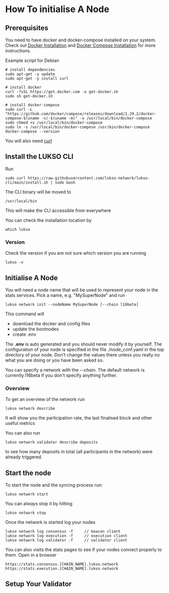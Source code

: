 # How To initialise A Node


## Prerequisites

You need to have docker and docker-compose installed on your system. Check out [Docker Installation](https://docs.docker.com/get-docker/) and [Docker Compose Installation](https://docs.docker.com/compose/install/)
for more instructions.

Example script for Debian

```shell
# install dependencies
sudo apt-get -y update
sudo apt-get -y install curl

# install docker
curl -fsSL https://get.docker.com -o get-docker.sh
sudo sh get-docker.sh

# install docker-compose
sudo curl -L "https://github.com/docker/compose/releases/download/1.29.2/docker-compose-$(uname -s)-$(uname -m)" -o /usr/local/bin/docker-compose
sudo chmod +x /usr/local/bin/docker-compose
sudo ln -s /usr/local/bin/docker-compose /usr/bin/docker-compose
docker-compose --version
```

You will also need [curl](tecmint.com/install-curl-in-linux/)

## Install the LUKSO CLI

Run

```shell
sudo curl https://raw.githubusercontent.com/lukso-network/lukso-cli/main/install.sh | sudo bash
```

The CLI binary will be moved to

```shell
/usr/local/bin
```

This will make the CLI accessible from everywhere

You can check the installation location by

```shell
which lukso
```

### Version
Check the version if you are not sure which version you are running

```shell
lukso -v
```

## Initialise A Node

You will need a node name that will be used to represent your node in the stats services.
Pick a name, e.g. "MySuperNode" and run

```shell
lukso network init --nodeName MySuperNode [--chain l16beta]
```

This command will 
* download the docker and config files
* update the bootnodes
* create .env

The **.env** is auto generated and you should never modify it by yourself. The configuration of your node
is specified in the file ./node_conf.yaml in the top directory of your node. Don't change the values
there unless you really no what you are doing or you have been asked so.

You can specify a network with the *--chain*. The default network is currently l16beta if you don't specify
anything further.

### Overview

To get an overview of the network run

```shell
lukso network describe
```

It will show you the participation rate, the last finalised block and other useful metrics

You can also run

```shell
lukso network validator describe deposits
```
to see how many deposits in total (all participants in the network) were already triggered.

## Start the node

To start the node and the syncing process run:

```shell
lukso network start
```

You can always stop it by hitting

```shell
lukso network stop
```

Once the network is started log your nodes

```shell
lukso network log consensus -f     // beacon client
lukso network log execution -f     // execution client
lukso network log validator -f     // validator client
```

You can also visits the stats pages to see if your nodes connect properly to them.
Open in a browser

```shell
https://stats.consensus.[CHAIN_NAME].lukso.network
https://stats.execution.[CHAIN_NAME].lukso.network
```

## Setup Your Validator




